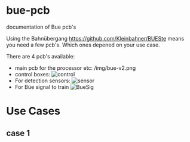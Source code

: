 # bue-pcb
documentation of Bue pcb's

Using the Bahnübergang https://github.com/Kleinbahner/BUESte means you need a few pcb's. Which ones depened on your use case.

There are 4 pcb's available:
- main pcb for the processor etc: /img/bue-v2.png
- control boxes: ![control](https://github.com/nh-finescale/bue-pcb/img/BUE_Box-PCB.jpg)
- For detection sensors: ![sensor](https://github.com/nh-finescale/bue-pcb/img/bue-sensor.png)
- For Büe signal to train ![BueSig](https://github.com/nh-finescale/bue-pcb/img/BUE_Sig-PCB.jpg)

# Use Cases

## case 1
